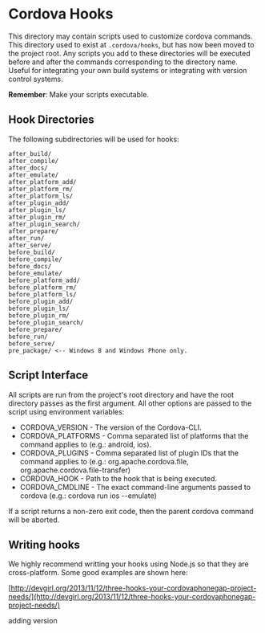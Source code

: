 <!--
#
# Licensed to the Apache Software Foundation (ASF) under one
# or more contributor license agreements.  See the NOTICE file
# distributed with this work for additional information
# regarding copyright ownership.  The ASF licenses this file
# to you under the Apache License, Version 2.0 (the
# "License"); you may not use this file except in compliance
# with the License.  You may obtain a copy of the License at
#
# http://www.apache.org/licenses/LICENSE-2.0
#
# Unless required by applicable law or agreed to in writing,
# software distributed under the License is distributed on an
# "AS IS" BASIS, WITHOUT WARRANTIES OR CONDITIONS OF ANY
#  KIND, either express or implied.  See the License for the
# specific language governing permissions and limitations
# under the License.
#
-->
# Cordova Hooks

This directory may contain scripts used to customize cordova commands. This
directory used to exist at `.cordova/hooks`, but has now been moved to the
project root. Any scripts you add to these directories will be executed before
and after the commands corresponding to the directory name. Useful for
integrating your own build systems or integrating with version control systems.

__Remember__: Make your scripts executable.

## Hook Directories
The following subdirectories will be used for hooks:

    after_build/
    after_compile/
    after_docs/
    after_emulate/
    after_platform_add/
    after_platform_rm/
    after_platform_ls/
    after_plugin_add/
    after_plugin_ls/
    after_plugin_rm/
    after_plugin_search/
    after_prepare/
    after_run/
    after_serve/
    before_build/
    before_compile/
    before_docs/
    before_emulate/
    before_platform_add/
    before_platform_rm/
    before_platform_ls/
    before_plugin_add/
    before_plugin_ls/
    before_plugin_rm/
    before_plugin_search/
    before_prepare/
    before_run/
    before_serve/
    pre_package/ <-- Windows 8 and Windows Phone only.

## Script Interface

All scripts are run from the project's root directory and have the root directory passes as the first argument. All other options are passed to the script using environment variables:

* CORDOVA_VERSION - The version of the Cordova-CLI.
* CORDOVA_PLATFORMS - Comma separated list of platforms that the command applies to (e.g.: android, ios).
* CORDOVA_PLUGINS - Comma separated list of plugin IDs that the command applies to (e.g.: org.apache.cordova.file, org.apache.cordova.file-transfer)
* CORDOVA_HOOK - Path to the hook that is being executed.
* CORDOVA_CMDLINE - The exact command-line arguments passed to cordova (e.g.: cordova run ios --emulate)

If a script returns a non-zero exit code, then the parent cordova command will be aborted.


## Writing hooks

We highly recommend writting your hooks using Node.js so that they are
cross-platform. Some good examples are shown here:

[http://devgirl.org/2013/11/12/three-hooks-your-cordovaphonegap-project-needs/](http://devgirl.org/2013/11/12/three-hooks-your-cordovaphonegap-project-needs/)

adding version 

